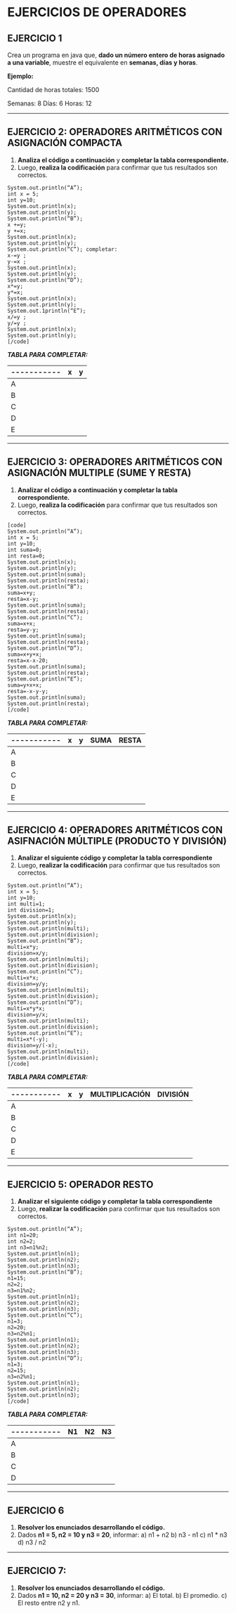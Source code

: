# EJERCICIOS DE OPERADORES
## EJERCICIO 1
Crea un programa en java que, **dado un número entero de horas asignado a una variable**, muestre el equivalente en **semanas, días y horas**.

**Ejemplo:**

Cantidad de horas totales: 1500

Semanas: 8
Días: 6
Horas: 12 

---
## EJERCICIO 2: OPERADORES ARITMÉTICOS CON ASIGNACIÓN COMPACTA

1. **Analiza el código a continuación** y **completar la tabla correspondiente.**
2. Luego, **realiza la codificación** para confirmar que tus resultados son correctos.

``` [code]
System.out.println(“A”);
int x = 5;
int y=10;
System.out.println(x);
System.out.println(y);
System.out.println(“B”);
x +=y;
y +=x;
System.out.println(x);
System.out.println(y);
System.out.println(“C”); completar:
x-=y ;
y-=x ;
System.out.println(x);
System.out.println(y);
System.out.println(“D”);
x*=y;
y*=x;
System.out.println(x);
System.out.println(y);
System.out.1println(“E”);
x/=y ;
y/=y ;
System.out.println(x);
System.out.println(y);
[/code] 
```

***TABLA PARA COMPLETAR:***

|-----------|  x  |  y  |
|-----------|-----------|-----------|
|  A  |||
|  B  |||
|  C  |||
|  D  |||
|  E  |||

---
## EJERCICIO 3: OPERADORES ARITMÉTICOS CON ASIGNACIÓN MULTIPLE (SUME Y RESTA)

1. **Analizar el código a continuación y completar la tabla correspondiente.**
2. Luego, **realiza la codificación** para confirmar que tus resultados son correctos.

```
[code]
System.out.println(“A”);
int x = 5;
int y=10;
int suma=0;
int resta=0;
System.out.println(x);
System.out.println(y);
System.out.println(suma);
System.out.println(resta);
System.out.println(“B”);
suma=x+y;
resta=x-y;
System.out.println(suma);
System.out.println(resta);
System.out.println(“C”);
suma=x+x;
resta=y-y;
System.out.println(suma);
System.out.println(resta);
System.out.println(“D”);
suma=x+y+x;
resta=x-x-20;
System.out.println(suma);
System.out.println(resta);
System.out.println(“E”);
suma=y+x+x;
resta=-x-y-y;
System.out.println(suma);
System.out.println(resta);
[/code]
```

***TABLA PARA COMPLETAR:***

|-----------|  x  |  y  |SUMA|RESTA|
|-----------|-----------|-----------|-----------|-----------|
|  A  |||||
|  B  |||||
|  C  |||||
|  D  |||||
|  E  |||||

---
## EJERCICIO 4: OPERADORES ARITMÉTICOS CON ASIFNACIÓN MÚLTIPLE (PRODUCTO Y DIVISIÓN)

1. **Analizar el siguiente código y completar la tabla correspondiente**
2. Luego, **realizar la codificación** para confirmar que tus resultados son correctos.

```[code]
System.out.println(“A”);
int x = 5;
int y=10;
int multi=1;
int division=1;
System.out.println(x);
System.out.println(y);
System.out.println(multi);
System.out.println(division);
System.out.println(“B”);
multi=x*y;
division=x/y;
System.out.println(multi);
System.out.println(division);
System.out.println(“C”);
multi=x*x;
division=y/y;
System.out.println(multi);
System.out.println(division);
System.out.println(“D”);
multi=x*y*x;
division=y/x;
System.out.println(multi);
System.out.println(division);
System.out.println(“E”);
multi=x*(-y);
division=y/(-x);
System.out.println(multi);
System.out.println(division);
[/code]
```

***TABLA PARA COMPLETAR:***

|-----------|  x  |  y  |MULTIPLICACIÓN|DIVISIÓN|
|-----------|-----------|-----------|-----------|-----------|
|  A  |||||
|  B  |||||
|  C  |||||
|  D  |||||
|  E  |||||

---
## EJERCICIO 5: OPERADOR RESTO
1. **Analizar el siguiente código y completar la tabla correspondiente**
2. Luego, **realizar la codificación** para confirmar que tus resultados son correctos.

```[code]
System.out.println(“A”);
int n1=20;
int n2=2;
int n3=n1%n2;
System.out.println(n1);
System.out.println(n2);
System.out.println(n3);
System.out.println(“B”);
n1=15;
n2=2;
n3=n1%n2;
System.out.println(n1);
System.out.println(n2);
System.out.println(n3); 
System.out.println(“C”);
n1=3;
n2=20;
n3=n2%n1;
System.out.println(n1);
System.out.println(n2);
System.out.println(n3);
System.out.println(“D”);
n1=3;
n2=15;
n3=n2%n1;
System.out.println(n1);
System.out.println(n2);
System.out.println(n3);
[/code]
```
***TABLA PARA COMPLETAR:***

|-----------|  N1  |  N2  |N3|
|-----------|-----------|-----------|-----------|
|  A  ||||
|  B  ||||
|  C  ||||
|  D  ||||

---
## EJERCICIO 6
1. **Resolver los enunciados desarrollando el código.**
2. Dados **n1 = 5, n2 = 10 y n3 = 20**, informar:
   a) n1 + n2
   b) n3 - n1
   c) n1 * n3
   d) n3 / n2

---
## EJERCICIO 7:
1. **Resolver los enunciados desarrollando el código.**
2. Dados **n1 = 10, n2 = 20 y n3 = 30**, informar:
   a) El total.
   b) El promedio.
   c) El resto entre n2 y n1.

